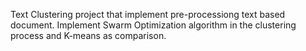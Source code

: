 Text Clustering project that implement pre-processiong text based document. Implement Swarm Optimization algorithm in the clustering process and K-means as comparison.
